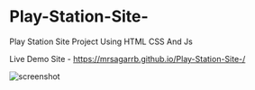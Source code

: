 # Play-Station-Site-
Play Station Site  Project Using HTML CSS And Js 

Live Demo Site - https://mrsagarrb.github.io/Play-Station-Site-/

![screenshot](https://user-images.githubusercontent.com/87903581/146772918-12951ddf-5173-4974-86bc-e493951dbde5.png)





